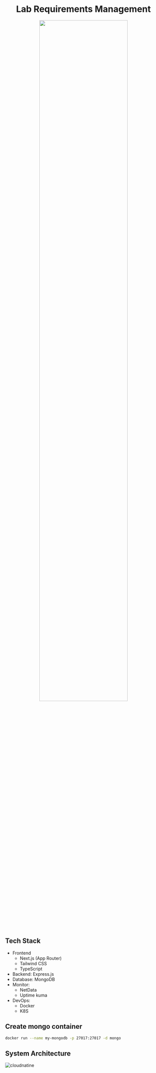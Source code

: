 

<div align="center">
  
  <h1>Lab Requirements Management</h1>
  <img src="https://github.com/kobslbj/Lab_Requirements_Management/assets/74842863/3b8d1e6a-7179-4ca7-8a2b-b3fbb6dd8104" width="75%">

</div>

## Tech Stack

- Frontend
  - Next.js (App Router)
  - Tailwind CSS
  - TypeScript
- Backend: Express.js
- Database: MongoDB
- Monitor:
  - NetData
  - Uptime kuma
- DevOps:
  - Docker
  - K8S

## Create mongo container

```bash
docker run --name my-mongodb -p 27017:27017 -d mongo
```

## System Architecture
![cloudnatine](https://github.com/kobslbj/Lab_Requirements_Management/assets/84427519/e3f63a5e-edd2-45a1-8912-5a1d130930cf)




